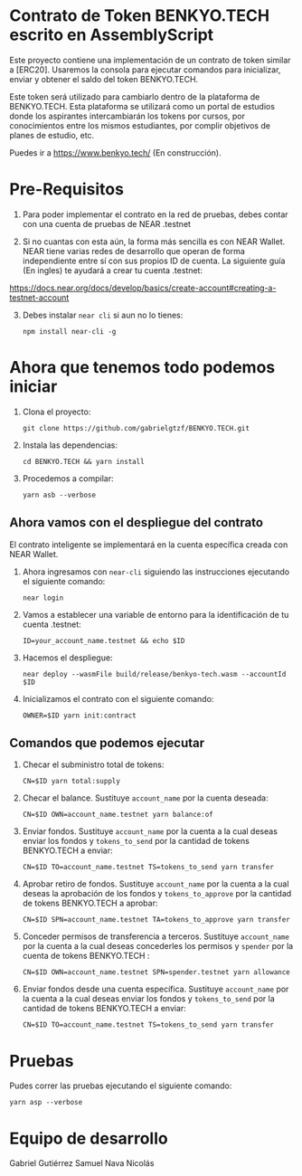 Contrato de Token BENKYO.TECH escrito en AssemblyScript
=======================================================

<!-- MAGIC COMMENT: DO NOT DELETE! Everything above this line is hidden on NEAR Examples page -->

Este proyecto contiene una implementación de un contrato de token similar a [ERC20]. Usaremos la consola para ejecutar comandos para inicializar, enviar y obtener el saldo del token BENKYO.TECH.

Este token será utilizado para cambiarlo dentro de la plataforma de BENKYO.TECH. Esta plataforma se utilizará como un portal de estudios donde los aspirantes intercambiarán los tokens por cursos, por conocimientos entre los mismos estudiantes, por complir objetivos de planes de estudio, etc.

Puedes ir a https://www.benkyo.tech/ (En construcción).

Pre-Requisitos
==============

1. Para poder implementar el contrato en la red de pruebas, debes contar con una cuenta de pruebas de NEAR .testnet

2. Si no cuantas con esta aún, la forma más sencilla es con NEAR Wallet. NEAR tiene varias redes de desarrollo que operan de forma independiente entre sí con sus propios ID de cuenta. La siguiente guía (En ingles) te ayudará a crear tu cuenta .testnet:

https://docs.near.org/docs/develop/basics/create-account#creating-a-testnet-account

3. Debes instalar `near cli` si aun no lo tienes: 

    `npm install near-cli -g`

Ahora que tenemos todo podemos iniciar
======================================
1. Clona el proyecto:

    `git clone https://github.com/gabrielgtzf/BENKYO.TECH.git`
    
2. Instala las dependencias:

    `cd BENKYO.TECH && yarn install`

3. Procedemos a compilar:

    `yarn asb --verbose`

Ahora vamos con el despliegue del contrato
------------------------------------------

El contrato inteligente se implementará en la cuenta específica creada con NEAR Wallet.

1. Ahora ingresamos con `near-cli` siguiendo las instrucciones ejecutando el siguiente comando:

    `near login`

2. Vamos a establecer una variable de entorno para la identificación de tu cuenta .testnet:

    `ID=your_account_name.testnet && echo $ID`

3. Hacemos el despliegue:

    `near deploy --wasmFile build/release/benkyo-tech.wasm --accountId $ID`

4. Inicializamos el contrato con el siguiente comando:

    `OWNER=$ID yarn init:contract`

Comandos que podemos ejecutar
-----------------------------

1. Checar el subministro total de tokens:

    `CN=$ID yarn total:supply`

2. Checar el balance. Sustituye `account_name` por la cuenta deseada:

    `CN=$ID OWN=account_name.testnet yarn balance:of`

3. Enviar fondos. Sustituye `account_name` por la cuenta a la cual deseas enviar los fondos y `tokens_to_send` por la cantidad de tokens BENKYO.TECH a enviar:

    `CN=$ID TO=account_name.testnet TS=tokens_to_send yarn transfer`

4. Aprobar retiro de fondos. Sustituye `account_name` por la cuenta a la cual deseas la aprobación de los fondos y `tokens_to_approve` por la cantidad de tokens BENKYO.TECH a aprobar:

    `CN=$ID SPN=account_name.testnet TA=tokens_to_approve yarn transfer`

5. Conceder permisos de transferencia a terceros. Sustituye `account_name` por la cuenta a la cual deseas concederles los permisos y `spender` por la cuenta de tokens BENKYO.TECH :

    `CN=$ID OWN=account_name.testnet SPN=spender.testnet yarn allowance`    

6. Enviar fondos desde una cuenta específica. Sustituye `account_name` por la cuenta a la cual deseas enviar los fondos y `tokens_to_send` por la cantidad de tokens BENKYO.TECH a enviar:

    `CN=$ID TO=account_name.testnet TS=tokens_to_send yarn transfer`


Pruebas
==================

Pudes correr las pruebas ejecutando el siguiente comando:

`yarn asp --verbose`
  
Equipo de desarrollo
====================

Gabriel Gutiérrez
Samuel Nava
Nicolás 
